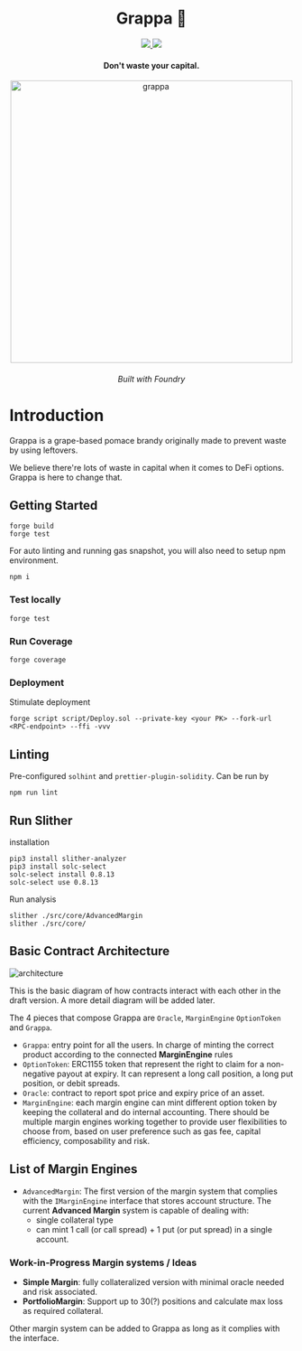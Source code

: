 <div align="center">
  <h1 align="center"> Grappa 🥂</h1>
  <a href=https://github.com/antoncoding/grappa/actions/workflows/Slither.yml""><img src="https://github.com/antoncoding/grappa/actions/workflows/Slither.yml/badge.svg?branch=master" > </a>
  <a href=https://github.com/antoncoding/grappa/actions/workflows/CI.yml""><img src="https://github.com/antoncoding/grappa/actions/workflows/CI.yml/badge.svg?branch=master"> </a>

  <!-- reopen coverage badge again after foundry official launch coverage -->
  <!-- <a href="https://codecov.io/gh/antoncoding/grappa" >
<img src="https://codecov.io/gh/antoncoding/grappa/branch/master/graph/badge.svg?token=G52EOD1X5B"/>
</a> -->
  <h4 align="center"> Don't waste your capital.</h4>
  <p align="center">
    <!-- badge goes here -->
  </p>

<p align='center'>
    <img src='https://i.imgur.com/A04IOW6.jpg' alt='grappa' width="500" />
</p>  
<h6 align="center"> Built with Foundry</h6>

</div>

# Introduction

Grappa is a grape-based pomace brandy originally made to prevent waste by using leftovers.

We believe there're lots of waste in capital when it comes to DeFi options. Grappa is here to change that.

## Getting Started

```shell
forge build
forge test
```

For auto linting and running gas snapshot, you will also need to setup npm environment.

```shell
npm i
```

### Test locally

```shell
forge test
```

### Run Coverage

```shell
forge coverage
```

### Deployment

Stimulate deployment

```shell
forge script script/Deploy.sol --private-key <your PK> --fork-url <RPC-endpoint> --ffi -vvv
```

## Linting

Pre-configured `solhint` and `prettier-plugin-solidity`. Can be run by

```shell
npm run lint
```

## Run Slither

installation

```shell
pip3 install slither-analyzer
pip3 install solc-select
solc-select install 0.8.13
solc-select use 0.8.13
```

Run analysis

```shell
slither ./src/core/AdvancedMargin
slither ./src/core/
```

## Basic Contract Architecture

![architecture](https://i.imgur.com/ZuG0kdG.png)

This is the basic diagram of how contracts interact with each other in the draft version. A more detail diagram will be added later.

The 4 pieces that compose Grappa are `Oracle`, `MarginEngine` `OptionToken` and `Grappa`.

- `Grappa`: entry point for all the users. In charge of minting the correct product according to the connected **MarginEngine** rules
- `OptionToken`: ERC1155 token that represent the right to claim for a non-negative payout at expiry. It can represent a long call position, a long put position, or debit spreads.
- `Oracle`: contract to report spot price and expiry price of an asset.
- `MarginEngine`: each margin engine can mint different option token by keeping the collateral and do internal accounting. There should be multiple margin engines working together to provide user flexibilities to choose from, based on user preference such as gas fee, capital efficiency, composability and risk.

## List of Margin Engines

- `AdvancedMargin`: The first version of the margin system that complies with the `IMarginEngine` interface that stores account structure. The current **Advanced Margin** system is capable of dealing with:
  - single collateral type
  - can mint 1 call (or call spread) + 1 put (or put spread) in a single account.

### Work-in-Progress Margin systems / Ideas

- **Simple Margin**: fully collateralized version with minimal oracle needed and risk associated.
- **PortfolioMargin**: Support up to 30(?) positions and calculate max loss as required collateral.

Other margin system can be added to Grappa as long as it complies with the interface.
